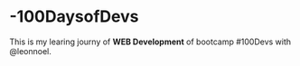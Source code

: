 # -100DaysofDevs
This is my learing journy of **WEB Development** of bootcamp #100Devs with @leonnoel. 
